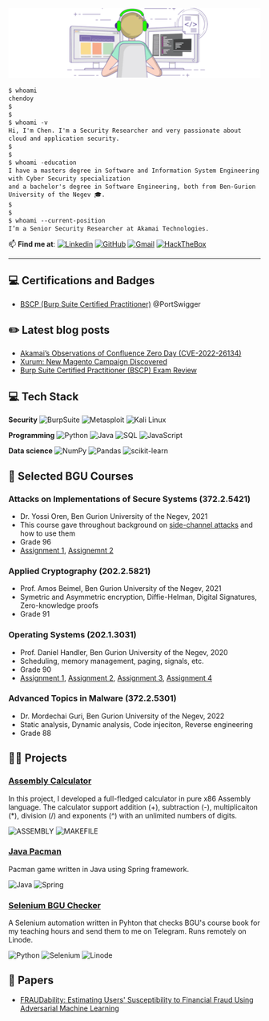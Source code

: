 ![Header](https://raw.githubusercontent.com/leorrose/leorrose/master/readme_header.gif "Header")

```
$ whoami
chendoy
$
$
$ whoami -v
Hi, I'm Chen. I'm a Security Researcher and very passionate about cloud and application security.
$
$
$ whoami -education
I have a masters degree in Software and Information System Engineering with Cyber Security specialization
and a bachelor's degree in Software Engineering, both from Ben-Gurion University of the Negev 🎓.
$
$
$ whoami --current-position
I’m a Senior Security Researcher at Akamai Technologies.
```
<!--
![chendoy](https://www.hackthebox.eu/badge/image/1778593)
-->

📫 **Find me at**: 
[![Linkedin](https://img.shields.io/badge/LinkedIn-0077B5?style=flat&logo=linkedin&logoColor=white)](https://www.linkedin.com/in/chendoy) 
[![GitHub](https://img.shields.io/badge/GitHub-131112?style=flat&logo=github&logoColor=white)](https://github.com/chendoy)
[![Gmail](https://img.shields.io/badge/Gmail-d44638?style=flat&logo=gmail&logoColor=white)](mailto:chendoy@gmail.com)
[![HackTheBox](https://img.shields.io/badge/HackTheBox-d44638?style=flat&logo=hackthebox&logoColor=a0ef03&color=121926)](https://app.hackthebox.com/profile/1778593)

---

## 💻 Certifications and Badges

- [BSCP (Burp Suite Certified Practitioner)](https://portswigger.net/web-security/e/c/d8e801847633de54) @PortSwigger
  
## ✏️ Latest blog posts
- [Akamai’s Observations of Confluence Zero Day (CVE-2022-26134)](https://www.akamai.com/blog/security-research/atlassian-confluence-vulnerability-observations)
- [Xurum: New Magento Campaign Discovered](https://www.akamai.com/blog/security-research/new-sophisticated-magento-campaign-xurum-webshell)
- [Burp Suite Certified Practitioner (BSCP) Exam Review](https://medium.com/@chendoy/burp-suite-certified-practitioner-bscp-exam-review-0a6846d76802)

## 💻 Tech Stack
**Security**
![BurpSuite](https://img.shields.io/badge/BurpSuite-white?style=flat&logo=portswigger&logoColor=orange)
![Metasploit](https://img.shields.io/badge/Metasploit-2596CD?logo=metasploit&logoColor=fff&style=flat)
![Kali Linux](https://img.shields.io/badge/Kali%20Linux-268BEE?style=flat&logo=kalilinux&logoColor=white)

**Programming**
![Python](https://img.shields.io/badge/Python-3670A0?style=flat&logo=Python&logoColor=ffdd54)
![Java](https://img.shields.io/badge/Java-ED8B00?style=flat&logo=openjdk&logoColor=white)
![SQL](https://img.shields.io/badge/SQL-%2307405e.svg?style=flat&logo=sqlite&logoColor=white)
![JavaScript](https://img.shields.io/badge/JavaScript-%23F7DF1E?style=flat&logo=javascript&logoColor=white)

**Data science**
![NumPy](https://img.shields.io/badge/Numpy-%23013243.svg?style=flat&logo=Numpy&logoColor=white)
![Pandas](https://img.shields.io/badge/Pandas-%23150458.svg?style=flat&logo=pandas&logoColor=white)
![scikit-learn](https://img.shields.io/badge/scikit--learn-%23F7931E.svg?style=flat&logo=scikit-learn&logoColor=white)


## 📖 Selected BGU Courses

### Attacks on Implementations of Secure Systems (372.2.5421)
- Dr. Yossi Oren, Ben Gurion University of the Negev, 2021
- This course gave throughout background on [side-channel attacks](https://en.wikipedia.org/wiki/Side-channel_attack) and how to use them
- Grade 96
- [Assignment 1](https://github.com/chendoy/aes-power-analysis-aoi), [Assignemnt 2](https://github.com/chendoy/temporal-side-channel-aoi)

### Applied Cryptography (202.2.5821)
- Prof. Amos Beimel, Ben Gurion University of the Negev, 2021
- Symetric and Asymmetric encryption, Diffie-Helman, Digital Signatures, Zero-knowledge proofs
- Grade 91

### Operating Systems (202.1.3031)
- Prof. Daniel Handler, Ben Gurion University of the Negev, 2020
- Scheduling, memory management, paging, signals, etc.
- Grade 90
- [Assignment 1](https://github.com/chendoy/xv6-scheduling), [Assignment 2](https://github.com/chendoy/xv6-signals), [Assignment 3](https://github.com/chendoy/xv6-paging), [Assignment 4](https://github.com/chendoy/xv6-soft-links)

### Advanced Topics in Malware (372.2.5301)
- Dr. Mordechai Guri, Ben Gurion University of the Negev, 2022
- Static analysis, Dynamic analysis, Code injeciton, Reverse engineering
- Grade 88

## 🧑‍💻 Projects

### [Assembly Calculator](https://github.com/chendoy/assembly-calculator)
In this project, I developed a full-fledged calculator in pure x86 Assembly language. The calculator support addition (+), subtraction (-), multiplicaiton (*), division (/) and exponents (^) with an unlimited numbers of digits.

![ASSEMBLY](https://img.shields.io/badge/_-ASM-6E4C13.svg?style=flat)
![MAKEFILE](https://img.shields.io/badge/_-Makefile-427819.svg?style=flat&logo=Cmake)

### [Java Pacman](https://github.com/chendoy/pacman-java)
Pacman game written in Java using Spring framework. 

![Java](https://img.shields.io/badge/Java-ED8B00?style=flat&logo=openjdk&logoColor=white)
![Spring](https://img.shields.io/badge/Spring-%236DB33F.svg?style=flat&logo=spring&logoColor=white)

### [Selenium BGU Checker](https://github.com/chendoy/selenium-course-check)
A Selenium automation written in Pyhton that checks BGU's course book for my teaching hours and send them to me on Telegram. Runs remotely on Linode.

![Python](https://img.shields.io/badge/Python-3670A0?style=flat&logo=python&logoColor=ffdd54)
![Selenium](https://img.shields.io/badge/-Selenium-%43B02A?style=flat&logo=selenium&logoColor=white)
![Linode](https://img.shields.io/badge/Linode-00A95C?style=flat&logo=akamai&logoColor=white)

## 📜 Papers

* [FRAUDability: Estimating Users' Susceptibility to Financial Fraud Using Adversarial Machine Learning](https://arxiv.org/abs/2312.01200)
